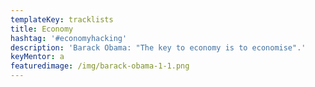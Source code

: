 ```yaml
---
templateKey: tracklists
title: Economy
hashtag: '#economyhacking'
description: 'Barack Obama: "The key to economy is to economise".'
keyMentor: a
featuredimage: /img/barack-obama-1-1.png
---
```

